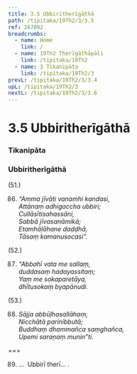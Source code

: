 ```yaml
---
title: 3.5 Ubbiritherīgāthā
path: /tipitaka/19Th2/3/3.5
ref: 267092
breadcrumbs:
  - name: Home
    link: /
  - name: 19Th2 Therīgāthāpāḷi
    link: /tipitaka/19Th2
  - name: 3 Tikanipāta
    link: /tipitaka/19Th2/3
prevL: /tipitaka/19Th2/3/3.4
upL: /tipitaka/19Th2/3
nextL: /tipitaka/19Th2/3/3.6
---
```


# 3.5 Ubbiritherīgāthā

### Tikanipāta

### Ubbiritherīgāthā

(51.)

86. _“Amma jīvāti vanamhi kandasi,_  
_Attānaṃ adhigaccha ubbiri;_  
_Cullāsītisahassāni,_  
_Sabbā jīvasanāmikā;_  
_Etamhāḷāhane daḍḍhā,_  
_Tāsaṃ kamanusocasi”._  


(52.)

87. _“Abbahī vata me sallaṃ,_  
_duddasaṃ hadayassitaṃ;_  
_Yaṃ me sokaparetāya,_  
_dhītusokaṃ byapānudi._  


(53.)

88. _Sājja abbūḷhasallāhaṃ,_  
_Nicchātā parinibbutā;_  
_Buddhaṃ dhammañca saṃghañca,_  
_Upemi saraṇaṃ munin”ti._  


===

89. …  Ubbirī therī… .




